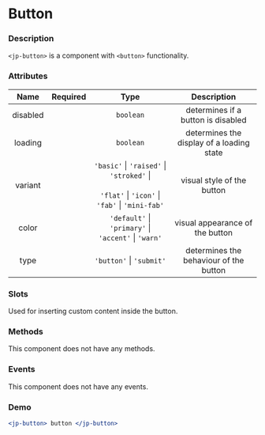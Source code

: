 # Button

### Description

`<jp-button>` is a component with `<button>` functionality.

### Attributes

| **Name** | **Required** | **Type** | **Description** |
| :----: | :----: | :----: | :---: |
| disabled | |`boolean` | determines if a button is disabled |
| loading | | `boolean` | determines the display of a loading state | 
| variant | | `'basic'` \| `'raised'` \| `'stroked'` \| <br></br> `'flat'` \| `'icon'` \| `'fab'` \| `'mini-fab'` | visual style of the button |
| color | | `'default'` \| `'primary'` \| `'accent'` \| `'warn'` | visual appearance of the button |
| type | | `'button'` \| `'submit'`| determines the behaviour of the button |

### Slots

Used for inserting custom content inside the button.


### Methods

This component does not have any methods.


### Events

This component does not have any events.

### Demo

```jsx live
<jp-button> button </jp-button>
```